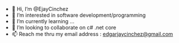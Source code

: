 - 👋 Hi, I’m @EjayCinchez
- 👀 I’m interested in software development/programming
- 🌱 I’m currently learning ...
- 💞️ I’m looking to collaborate on c# .net core
- 📫 Reach me thru my email address : edgarjaycinchez@gmail.com

<!---
EjayCinchez/EjayCinchez is a ✨ special ✨ repository because its `README.md` (this file) appears on your GitHub profile.
You can click the Preview link to take a look at your changes.
--->
